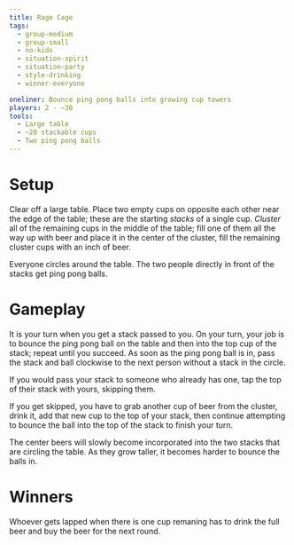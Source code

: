 ```yaml
---
title: Rage Cage
tags:
  - group-medium
  - group-small
  - no-kids
  - situation-spirit
  - situation-party
  - style-drinking
  - winner-everyone

oneliner: Bounce ping pong balls into growing cup towers
players: 2 - ~30
tools:
  - Large table
  - ~20 stackable cups
  - Two ping pong balls
---
```

# Setup
Clear off a large table.
Place two empty cups on opposite each other near the edge of the table; these are the starting _stacks_ of a single cup.
_Cluster_ all of the remaining cups in the middle of the table; fill one of them all the way up with beer and place it in the center of the cluster, fill the remaining cluster cups with an inch of beer.

Everyone circles around the table. The two people directly in front of the stacks get ping pong balls.

# Gameplay
It is your turn when you get a stack passed to you.
On your turn, your job is to bounce the ping pong ball on the table and then into the top cup of the stack; repeat until you succeed.
As soon as the ping pong ball is in, pass the stack and ball clockwise to the next person without a stack in the circle.

If you would pass your stack to someone who already has one, tap the top of their stack with yours, skipping them.

If you get skipped, you have to grab another cup of beer from the cluster, drink it, add that new cup to the top of your stack, then continue attempting to bounce the ball into the top of the stack to finish your turn.

The center beers will slowly become incorporated into the two stacks that are circling the table.
As they grow taller, it becomes harder to bounce the balls in.

# Winners
Whoever gets lapped when there is one cup remaning has to drink the full beer and buy the beer for the next round.
